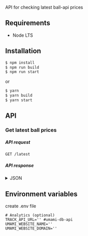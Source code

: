 API for checking latest ball-api prices

## Requirements

- Node LTS

## Installation

```sh
$ npm install
$ npm run build
$ npm run start
```

or

```sh
$ yarn
$ yarn build
$ yarn start
```

## API


### Get latest ball prices

##### API request

`GET /latest`

##### API response

<details>
<summary>JSON</summary>

```json
{"status":"success","response":
 ```"football_results":{"football":{"date":"เวลา","date1":"19:00น.","leag":"ลีก : ไทยลีก","team":"ทีมลงแข่ง แบงค็อก ยูไนเต็ด กับ ขอนแก่น ยูไนเต็ด","st":"ผลเตะเข้าประตู แบงค็อก ยูไนเต็ด - ขอนแก่น ยูไนเต็ด"},"football1":{"date":"เวลา","date1":"02:00น.","leag":"ลีก : ลาลีกา","team":"ทีมลงแข่ง โอซาซูนา กับ เซบีญา","st":"ผลเตะเข้าประตู โอซาซูนา - เซบีญา"},"football2":{"date":"เวลา","date1":"01:30น.","leag":"ลีก : บุนเดสลีกา","them":"ทีมลงแข่ง ไฟร์บวร์ก กับ โบรุสเซีย ดอร์ทมุนด์","st":"ผลเตะเข้าประตู ไฟร์บวร์ก - โบรุสเซีย ดอร์ทมุนด์"},"football3":{"date":"เวลา","date1":"18:00น.","leag":"ลีก : แชมเปี้ยนชิพ","them":"ทีมลงแข่ง เชียงใหม่ ยูไนเต็ด กับ นครศรีธรรมราช","st":"ผลเตะเข้าประตู เชียงใหม่ ยูไนเต็ด - นครศรีธรรมราช"},"football4":{"date":"เวลา","date1":"02:00น.","leag":"ลีก : ลีกเอิง","them":"ทีมลงแข่ง นองต์ส กับ ลีลล์","st":"ผลเตะเข้าประตู นองต์ส - ลีลล์"}}}}
```

</details>

## Environment variables

create .env file

```
# Analytics (optional)
TRACK_API_URL='' #umami-db-api
UMAMI_WEBSITE_NAME=''
UMAMI_WEBSITE_DOMAIN=''
```
